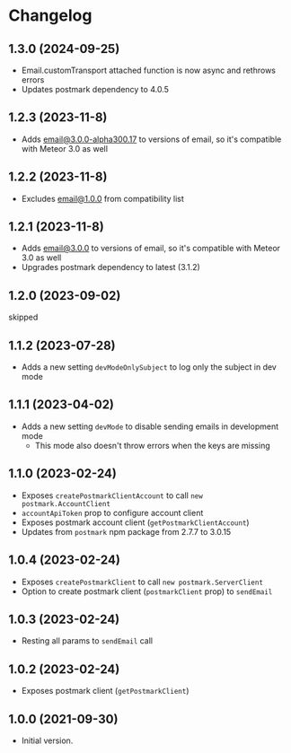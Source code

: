# Changelog

## 1.3.0 (2024-09-25)

- Email.customTransport attached function is now async and rethrows errors
- Updates postmark dependency to 4.0.5

## 1.2.3 (2023-11-8)

- Adds email@3.0.0-alpha300.17 to versions of email, so it's compatible with Meteor 3.0 as well

## 1.2.2 (2023-11-8)

- Excludes email@1.0.0 from compatibility list

## 1.2.1 (2023-11-8)

- Adds email@3.0.0 to versions of email, so it's compatible with Meteor 3.0 as well
- Upgrades postmark dependency to latest (3.1.2)

## 1.2.0 (2023-09-02)

skipped

## 1.1.2 (2023-07-28)

- Adds a new setting `devModeOnlySubject` to log only the subject in dev mode

## 1.1.1 (2023-04-02)

- Adds a new setting `devMode` to disable sending emails in development mode
  - This mode also doesn't throw errors when the keys are missing

## 1.1.0 (2023-02-24)

- Exposes `createPostmarkClientAccount` to call `new postmark.AccountClient`
- `accountApiToken` prop to configure account client
- Exposes postmark account client (`getPostmarkClientAccount`)
- Updates from `postmark` npm package from 2.7.7 to 3.0.15

## 1.0.4 (2023-02-24)

- Exposes `createPostmarkClient` to call `new postmark.ServerClient`
- Option to create postmark client (`postmarkClient` prop) to `sendEmail`

## 1.0.3 (2023-02-24)

- Resting all params to `sendEmail` call

## 1.0.2 (2023-02-24)

- Exposes postmark client (`getPostmarkClient`)

## 1.0.0 (2021-09-30)

- Initial version.
